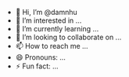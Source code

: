 - 👋 Hi, I’m @damnhu
- 👀 I’m interested in ...
- 🌱 I’m currently learning ...
- 💞️ I’m looking to collaborate on ...
- 📫 How to reach me ...
- 😄 Pronouns: ...
- ⚡ Fun fact: ...


<!---
damnhu/damnhu is a ✨ special ✨ repository because its `README.md` (this file) appears on your GitHub profile.
You can click the Preview link to take a look at your changes.
--->
